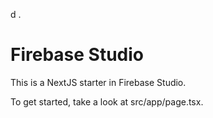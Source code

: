 d .
# Firebase Studio

This is a NextJS starter in Firebase Studio.

To get started, take a look at src/app/page.tsx.
